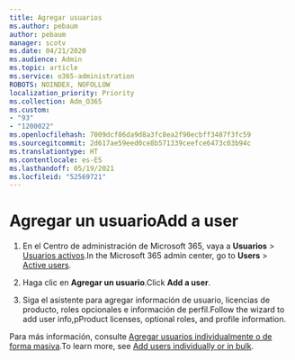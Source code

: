 ```yaml
---
title: Agregar usuarios
ms.author: pebaum
author: pebaum
manager: scotv
ms.date: 04/21/2020
ms.audience: Admin
ms.topic: article
ms.service: o365-administration
ROBOTS: NOINDEX, NOFOLLOW
localization_priority: Priority
ms.collection: Adm_O365
ms.custom:
- "93"
- "1200022"
ms.openlocfilehash: 7009dcf86da9d8a3fc8ea2f90ecbff3487f3fc59
ms.sourcegitcommit: 2d617ae59eed0ce8b571339ceefce6473c03b94c
ms.translationtype: HT
ms.contentlocale: es-ES
ms.lasthandoff: 05/19/2021
ms.locfileid: "52569721"
---
```

# <a name="add-a-user"></a><span data-ttu-id="30be8-102">Agregar un usuario</span><span class="sxs-lookup"><span data-stu-id="30be8-102">Add a user</span></span>

1. <span data-ttu-id="30be8-103">En el Centro de administración de Microsoft 365, vaya a **Usuarios** > [Usuarios activos](https://admin.microsoft.com/Adminportal/Home?source=applauncher#/users).</span><span class="sxs-lookup"><span data-stu-id="30be8-103">In the Microsoft 365 admin center, go to **Users** > [Active users](https://admin.microsoft.com/Adminportal/Home?source=applauncher#/users).</span></span>

2. <span data-ttu-id="30be8-104">Haga clic en **Agregar un usuario**.</span><span class="sxs-lookup"><span data-stu-id="30be8-104">Click **Add a user**.</span></span>

3. <span data-ttu-id="30be8-105">Siga el asistente para agregar información de usuario, licencias de producto, roles opcionales e información de perfil.</span><span class="sxs-lookup"><span data-stu-id="30be8-105">Follow the wizard to add user info,pProduct licenses, optional roles, and profile information.</span></span>

<span data-ttu-id="30be8-106">Para más información, consulte [Agregar usuarios individualmente o de forma masiva](/microsoft-365/admin/add-users/add-users).</span><span class="sxs-lookup"><span data-stu-id="30be8-106">To learn more, see [Add users individually or in bulk](/microsoft-365/admin/add-users/add-users).</span></span>